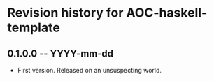 # Revision history for AOC-haskell-template

## 0.1.0.0 -- YYYY-mm-dd

* First version. Released on an unsuspecting world.
